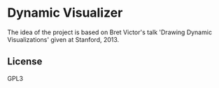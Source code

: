 # Dynamic Visualizer

The idea of the project is based on Bret Victor's talk 'Drawing Dynamic Visualizations' given at Stanford, 2013.

License
----
GPL3
